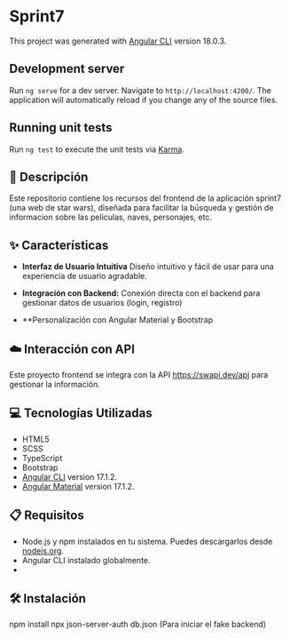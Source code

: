 # Sprint7

This project was generated with [Angular CLI](https://github.com/angular/angular-cli) version 18.0.3.

## Development server

Run `ng serve` for a dev server. Navigate to `http://localhost:4200/`. The application will automatically reload if you change any of the source files.

## Running unit tests

Run `ng test` to execute the unit tests via [Karma](https://karma-runner.github.io).


## 📄 Descripción

Este repositorio contiene los recursos del frontend de la aplicación sprint7 (una web de star wars), diseñada para facilitar la búsqueda y gestión de informacion sobre las peliculas, naves, personajes, etc.
## ✨ Características

- **Interfaz de Usuario Intuitiva** Diseño intuitivo y fácil de usar para una experiencia de usuario agradable.

- **Integración con Backend:** Conexión directa con el backend para gestionar datos de usuarios (login, registro)

- **Personalización con Angular Material y Bootstrap

## ☁️ Interacción con API

Este proyecto frontend se integra con la API https://swapi.dev/api para gestionar la información.

## 💻 Tecnologías Utilizadas

- HTML5
- SCSS
- TypeScript
- Bootstrap
- [Angular CLI](https://angular.dev/) version 17.1.2.
- [Angular Material](https://material.angular.io/) version 17.1.2.

## 📋 Requisitos

- Node.js y npm instalados en tu sistema. Puedes descargarlos desde [nodejs.org](https://nodejs.org/).
- Angular CLI instalado globalmente.
- 
## 🛠️ Instalación

npm install
npx json-server-auth db.json (Para iniciar el fake backend)

